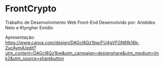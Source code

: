 # FrontCrypto

Trabalho de Desenvolvimento Web Front-End
Desenvolvido por: Aristides Neto e Klyngher Emídio

Apresentação: https://www.canva.com/design/DAGcl8Qz1bw/FU4gVFGN6fk16k-2ucAymA/edit?utm_content=DAGcl8Qz1bw&utm_campaign=designshare&utm_medium=link2&utm_source=sharebutton
